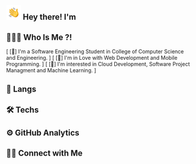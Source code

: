 ## <img src="https://raw.githubusercontent.com/AVS1508/AVS1508/master/assets/Hand%20Wave.gif" width="40"> Hey there! I'm

## 👨🏻‍💻  Who Is Me ?!

[ [📌] I'm a Software Engineering Student in College of Computer Science and Engineering. ]
[ [💠] I'm in Love with Web Development and Mobile Programming. ]
[ [🚀] I'm interested in Cloud Development, Software Project Managment and Machine Learning. ]


## 📝  Langs


## 🛠️  Techs

## ⚙️  GitHub Analytics

## 🤝🏻  Connect with Me

<!--
**Az-Abdulaziz/Az-Abdulaziz** is a ✨ _special_ ✨ repository because its `README.md` (this file) appears on your GitHub profile.

Here are some ideas to get you started:

- 🔭 I’m currently working on ...
- 🌱 I’m currently learning ...
- 👯 I’m looking to collaborate on ...
- 🤔 I’m looking for help with ...
- 💬 Ask me about ...
- 📫 How to reach me: ...
- 😄 Pronouns: ...
- ⚡ Fun fact: ...
-->
